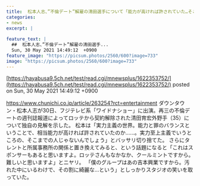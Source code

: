 ```yaml
---
title:  松本人志、”不倫デート”解雇の清田選手について「能力が高ければ許されていた…そこまでの人じゃないんでしょう」  
categories:
- news
excerpt: |
  
feature_text: |
  ##  松本人志、”不倫デート”解雇の清田選手...
  Sun, 30 May 2021 14:49:12  +0900
feature_image: "https://picsum.photos/2560/600?image=733"
image: "https://picsum.photos/2560/600?image=733"
---
```


[https://hayabusa9.5ch.net/test/read.cgi/mnewsplus/1622353752/](https://hayabusa9.5ch.net/test/read.cgi/mnewsplus/1622353752/)
posted on Sun, 30 May 2021 14:49:12  +0900

<!--more-->

https://www.chunichi.co.jp/article/263254?rct=entertainment ダウンタウン・松本人志が30日、フジテレビ系「ワイドナショー」に出演。再三の不倫デートの週刊誌報道によってロッテから契約解除された清田育宏外野手（35）について独自の見解を示した。 松本は「実力主義の世界。能力と罪のバランスということで、相当能力が高ければ許されていたのか……。実力至上主義でいうところの、そこまでの人じゃないんでしょう」とバッサリ切り捨てた。 さらにタレントと所属事務所の関係と置き換えてみると、という話題になると「これはスポンサーもあると思いますよ。ロッテさんもなかなか、クールミントですから。難しいと思いますよ」とニヤリ。 「僕のグループはあの吉本興業ですから。汚れた中にいるわけで、その割に綺麗な…という」としっかりスタジオの笑いを取っていた。
